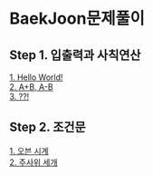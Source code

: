 # BaekJoon문제풀이
<!DOCTYPE HTML>
<html>
  <body>
  <h2>Step 1. 입출력과 사칙연산</h2>
    <a href="https://www.notion.so/moondongmin/Hello-World-7a175545d1574e83a8cae47f6e553b19", target="_blank">1. Hello World!</a><br>
    <a href="https://www.notion.so/moondongmin/A-B-A-B-01acfa4ad8bd4b589ad9d4db02f8cae8", target="_blank">2. A+B, A-B</a><br>
    <a href="https://www.notion.so/moondongmin/b360e558478a49dd86b5df8c965a19f6", target="_blank">3. ??!</a><br>
   <h2>Step 2. 조건문</h2>
    <a href="https://www.notion.so/moondongmin/01610d20a09143da913c0a5ee99e9a03", target="_blank">1. 오븐 시계</a><br>
    <a href="https://www.notion.so/moondongmin/2891d5f42baf4ed6b43c0a367f33366e", target="_blank">2. 주사위 세개</a><br>
   <body>
<html>